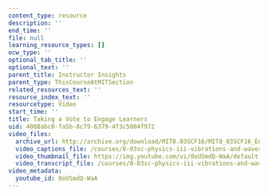 ```yaml
---
content_type: resource
description: ''
end_time: ''
file: null
learning_resource_types: []
ocw_type: ''
optional_tab_title: ''
optional_text: ''
parent_title: Instructor Insights
parent_type: ThisCourseAtMITSection
related_resources_text: ''
resource_index_text: ''
resourcetype: Video
start_time: ''
title: Taking a Vote to Engage Learners
uid: 4088abc0-fa5b-8c79-6379-4f3c5004f972
video_files:
  archive_url: http://archive.org/download/MIT8.03SCF16/MIT8_03SCF16_Educator06_Voting_300k.mp4
  video_captions_file: /courses/8-03sc-physics-iii-vibrations-and-waves-fall-2016/00b04f83df135cf992c93064640c6a77_0oUSmdQ-WaA.vtt
  video_thumbnail_file: https://img.youtube.com/vi/0oUSmdQ-WaA/default.jpg
  video_transcript_file: /courses/8-03sc-physics-iii-vibrations-and-waves-fall-2016/f11a1a4e6db277451fe6fb8d293203b7_0oUSmdQ-WaA.pdf
video_metadata:
  youtube_id: 0oUSmdQ-WaA
---
```

